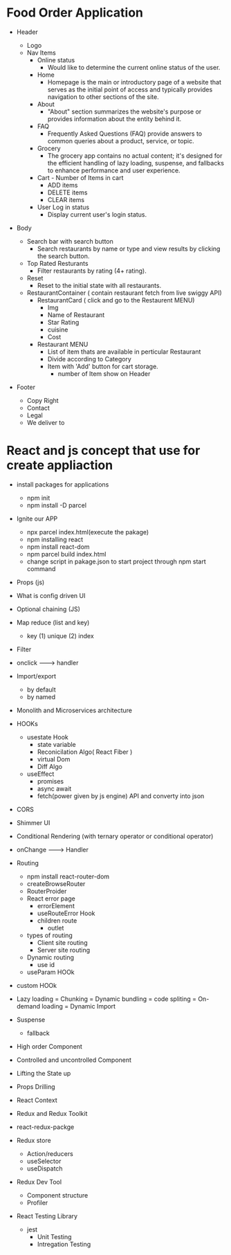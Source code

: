 # Food Order Application

- Header
   - Logo
   - Nav Items
        - Online status
            - Would like to determine the current online status of the user.
        - Home
            - Homepage is the main or introductory page of a website that serves as the initial point of access and typically provides navigation to other sections of the site.
        - About
            - "About" section summarizes the website's purpose or provides information about the entity behind it.
        - FAQ
            - Frequently Asked Questions (FAQ) provide answers to common queries about a product, service, or topic.
        - Grocery
            - The grocery app contains no actual content; it's designed for the efficient handling of lazy loading, suspense, and fallbacks to  enhance performance and user experience.
        - Cart - Number of Items in cart
            - ADD items
            - DELETE items
            - CLEAR items
        - User Log in status
            - Display current user's login status.

- Body
    - Search bar with search button
        - Search restaurants by name or type and view results by clicking the search button.
    - Top Rated Resturants
        - Filter restaurants by rating (4+ rating).
    - Reset
        - Reset to the initial state with all restaurants.
    - RestaurantContainer ( contain restaurant fetch from live swiggy API)
        - RestaurantCard ( click and go to the Restaurent MENU)
            - Img
            - Name of Restaurant
            - Star Rating
            - cuisine
            - Cost
        - Restaurant MENU
            - List of item thats are available in perticular Restaurant
            - Divide according to Category
            - Item with 'Add' button for cart storage.
                - number of Item show on Header 

- Footer
    - Copy Right
    - Contact 
    - Legal
    - We deliver to




# React and js concept that use for create appliaction

- install packages for applications
    - npm init
    - npm install -D parcel
- Ignite our APP
    - npx parcel index.html(execute the pakage)
    - npm installing react
    - npm install react-dom
    - npm parcel build index.html
    - change script in pakage.json to start project through npm start command

- Props (js)
- What is config driven UI
- Optional chaining (JS)
- Map reduce (list and key)
    - key (1) unique
          (2) index
- Filter
- onclick ---> handler
- Import/export
    - by default
    - by named
- Monolith and Microservices architecture
- HOOKs
    - usestate Hook
        - state variable
        - Reconicilation Algo( React Fiber )
        - virtual Dom
        - Diff Algo
    - useEffect
        - promises
        - async await
        - fetch(power given by js engine) API and converty into json

- CORS 
- Shimmer UI
- Conditional Rendering (with ternary operator or conditional operator)
- onChange  ---> Handler

- Routing
   - npm install react-router-dom
   - createBrowseRouter
   - RouterProider
   - React error page
        - errorElement
        - useRouteError Hook
        - children route
            - outlet
    - types of routing
        - Client site routing
        - Server site routing
    - Dynamic routing
        - use id 
    - useParam HOOk

- custom HOOk
- Lazy loading = Chunking = Dynamic bundling = code spliting = On-demand loading = Dynamic Import
- Suspense
    - fallback

- High order Component
- Controlled and uncontrolled Component
- Lifting the State up 
- Props Drilling
- React Context

- Redux and Redux Toolkit
- react-redux-packge
- Redux store
    - Action/reducers
    - useSelector
    - useDispatch
- Redux Dev Tool
    - Component structure
    - Profiler 

- React Testing Library
    - jest
        - Unit Testing
        - Intregation Testing





